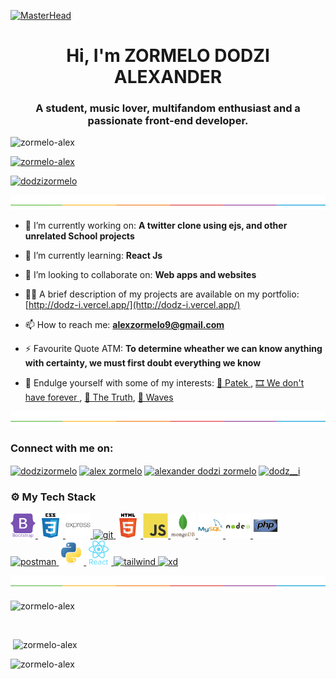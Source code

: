 [![MasterHead](https://mir-s3-cdn-cf.behance.net/project_modules/fs/54b6c068097599.5b50bca476b9b.gif)](https://rishavchanda.io)

<h1 align="center">Hi, I'm ZORMELO DODZI ALEXANDER</h1>
<h3 align="center">A student, music lover, multifandom enthusiast and a passionate front-end developer.</h3>



<p align="left"> <img src="https://komarev.com/ghpvc/?username=zormelo-alex&label=Profile%20views&color=0e75b6&style=flat" alt="zormelo-alex" /> </p>

<p align="left"> <a href="https://github.com/ryo-ma/github-profile-trophy"><img src="https://github-profile-trophy.vercel.app/?username=zormelo-alex" alt="zormelo-alex" /></a> </p>

<p align="left"> <a href="https://twitter.com/dodzizormelo" target="blank"><img src="https://img.shields.io/twitter/follow/dodzizormelo?logo=twitter&style=for-the-badge" alt="dodzizormelo" /></a> </p>

![Split-section](images/divider.png)

- 🔭 I’m currently working on: **A twitter clone using ejs, and other unrelated School projects**

- 🌱 I’m currently learning: **React Js**

- 👯 I’m looking to collaborate on: **Web apps and websites**

- 👨‍💻 A brief description of my projects are available on my portfolio: [http://dodz-i.vercel.app/](http://dodz-i.vercel.app/)

- 📫 How to reach me: **alexzormelo9@gmail.com**

- ⚡ Favourite Quote ATM: **To determine wheather we can know anything with certainty, we must first doubt everything we know**

- 🤤 Endulge yourself with some of my interests: [🎵 Patek ](https://www.youtube.com/watch?v=XJc17xPZDUg),
  [🎞 We don't have forever ](https://www.youtube.com/watch?v=ch8pwy-V1E8),
  [🎵 The Truth](https://www.youtube.com/watch?v=UPA2kAQYDm8),
  [🎵 Waves ](https://www.youtube.com/watch?v=dKlgCk3IGBg)

![Split-section](images/divider.png)

<h3 align="left">Connect with me on:</h3>
<p align="left">
<a href="https://twitter.com/dodzizormelo" target="blank"><img align="center" src="https://raw.githubusercontent.com/rahuldkjain/github-profile-readme-generator/master/src/images/icons/Social/twitter.svg" alt="dodzizormelo" height="30" width="40" /></a>
<a href="https://linkedin.com/in/alex zormelo" target="blank"><img align="center" src="https://raw.githubusercontent.com/rahuldkjain/github-profile-readme-generator/master/src/images/icons/Social/linked-in-alt.svg" alt="alex zormelo" height="30" width="40" /></a>
<a href="https://fb.com/alexander dodzi zormelo" target="blank"><img align="center" src="https://raw.githubusercontent.com/rahuldkjain/github-profile-readme-generator/master/src/images/icons/Social/facebook.svg" alt="alexander dodzi zormelo" height="30" width="40" /></a>
<a href="https://instagram.com/dodz__i" target="blank"><img align="center" src="https://raw.githubusercontent.com/rahuldkjain/github-profile-readme-generator/master/src/images/icons/Social/instagram.svg" alt="dodz__i" height="30" width="40" /></a>
</p>

<h3 align="left">⚙ My Tech Stack</h3>
<p align="left"> <a href="https://getbootstrap.com" target="_blank" rel="noreferrer"> <img src="https://raw.githubusercontent.com/devicons/devicon/master/icons/bootstrap/bootstrap-plain-wordmark.svg" alt="bootstrap" width="40" height="40"/> </a> <a href="https://www.w3schools.com/css/" target="_blank" rel="noreferrer"> <img src="https://raw.githubusercontent.com/devicons/devicon/master/icons/css3/css3-original-wordmark.svg" alt="css3" width="40" height="40"/> </a> <a href="https://expressjs.com" target="_blank" rel="noreferrer"> <img src="https://raw.githubusercontent.com/devicons/devicon/master/icons/express/express-original-wordmark.svg" alt="express" width="40" height="40"/> </a> <a href="https://git-scm.com/" target="_blank" rel="noreferrer"> <img src="https://www.vectorlogo.zone/logos/git-scm/git-scm-icon.svg" alt="git" width="40" height="40"/> </a> <a href="https://www.w3.org/html/" target="_blank" rel="noreferrer"> <img src="https://raw.githubusercontent.com/devicons/devicon/master/icons/html5/html5-original-wordmark.svg" alt="html5" width="40" height="40"/> </a> <a href="https://developer.mozilla.org/en-US/docs/Web/JavaScript" target="_blank" rel="noreferrer"> <img src="https://raw.githubusercontent.com/devicons/devicon/master/icons/javascript/javascript-original.svg" alt="javascript" width="40" height="40"/> </a> <a href="https://www.mongodb.com/" target="_blank" rel="noreferrer"> <img src="https://raw.githubusercontent.com/devicons/devicon/master/icons/mongodb/mongodb-original-wordmark.svg" alt="mongodb" width="40" height="40"/> </a> <a href="https://www.mysql.com/" target="_blank" rel="noreferrer"> <img src="https://raw.githubusercontent.com/devicons/devicon/master/icons/mysql/mysql-original-wordmark.svg" alt="mysql" width="40" height="40"/> </a> <a href="https://nodejs.org" target="_blank" rel="noreferrer"> <img src="https://raw.githubusercontent.com/devicons/devicon/master/icons/nodejs/nodejs-original-wordmark.svg" alt="nodejs" width="40" height="40"/> </a> <a href="https://www.php.net" target="_blank" rel="noreferrer"> <img src="https://raw.githubusercontent.com/devicons/devicon/master/icons/php/php-original.svg" alt="php" width="40" height="40"/> </a> <a href="https://postman.com" target="_blank" rel="noreferrer"> <img src="https://www.vectorlogo.zone/logos/getpostman/getpostman-icon.svg" alt="postman" width="40" height="40"/> </a> <a href="https://www.python.org" target="_blank" rel="noreferrer"> <img src="https://raw.githubusercontent.com/devicons/devicon/master/icons/python/python-original.svg" alt="python" width="40" height="40"/> </a> <a href="https://reactjs.org/" target="_blank" rel="noreferrer"> <img src="https://raw.githubusercontent.com/devicons/devicon/master/icons/react/react-original-wordmark.svg" alt="react" width="40" height="40"/> </a> <a href="https://tailwindcss.com/" target="_blank" rel="noreferrer"> <img src="https://www.vectorlogo.zone/logos/tailwindcss/tailwindcss-icon.svg" alt="tailwind" width="40" height="40"/> </a> <a href="https://www.adobe.com/products/xd.html" target="_blank" rel="noreferrer"> <img src="https://cdn.worldvectorlogo.com/logos/adobe-xd.svg" alt="xd" width="40" height="40"/> </a> </p>

![Split-section](images/divider.png)

<p><img src="https://github-readme-stats.vercel.app/api/top-langs?username=zormelo-alex&show_icons=true&include_all_commits=true&theme=dracula&count_private=true&locale=en&layout=compact" alt="zormelo-alex" /></p>

<br />

<p>&nbsp;<img src="https://github-readme-stats.vercel.app/api?username=zormelo-alex&show_icons=true&include_all_commits=true&theme=dracula&count_private=true&locale=en" alt="zormelo-alex" /></p>

<p><img src="https://github-readme-streak-stats.herokuapp.com/?user=zormelo-alex&theme=dracula" alt="zormelo-alex" /></p>
